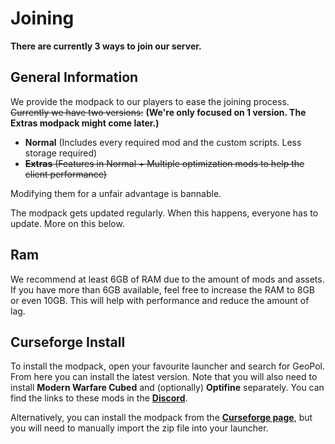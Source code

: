 # Joining

**There are currently 3 ways to join our server.**

## General Information

We provide the modpack to our players to ease the joining process. ~~Currently we have two versions:~~ 
**(We're only focused on 1 version. The Extras modpack might come later.)**
- **Normal** (Includes every required mod and the custom scripts. Less storage required)
- ~~**Extras** (Features in Normal + Multiple optimization mods to help the client performance)~~

Modifying them for a unfair advantage is bannable.

The modpack gets updated regularly. When this happens, everyone has to update. More on this below.

## Ram

We recommend at least 6GB of RAM due to the amount of mods and assets. If you have more than 6GB available, feel free to increase the RAM to 8GB or even 10GB. This will help with performance and reduce the amount of lag.

## Curseforge Install

To install the modpack, open your favourite launcher and search for GeoPol. From here you can install the latest version. Note that you will also need to install **Modern Warfare Cubed** and (optionally) **Optifine** separately. You can find the links to these mods in the [**Discord**](https://discord.geopolmc.org).

Alternatively, you can install the modpack from the [**Curseforge page**](https://www.curseforge.com/minecraft/modpacks/geopol), but you will need to manually import the zip file into your launcher.
